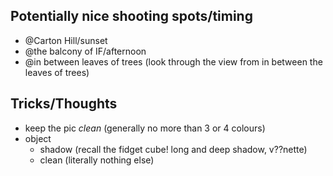 <h2>Potentially nice shooting spots/timing</h2>

- @Carton Hill/sunset
- @the balcony of IF/afternoon
- @in between leaves of trees (look through the view from in between the leaves of trees)

<h2>Tricks/Thoughts</h2>

- keep the pic _clean_ (generally no more than 3 or 4 colours)
- object
  - shadow (recall the fidget cube! long and deep shadow, v??nette)
  - clean (literally nothing else)
